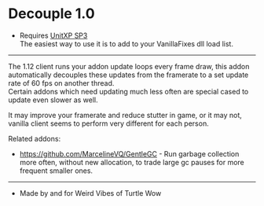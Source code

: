 # Decouple 1.0
* Requires [UnitXP SP3](https://github.com/allfoxwy/UnitXP_SP3/)  
The easiest way to use it is to add to your VanillaFixes dll load list.  
___

The 1.12 client runs your addon update loops every frame draw, this addon automatically decouples these updates from the framerate to a set update rate of 60 fps on another thread.  
Certain addons which need updating much less often are special cased to update even slower as well.  

It may improve your framerate and reduce stutter in game, or it may not, vanilla client seems to perform very different for each person.  

Related addons:
* https://github.com/MarcelineVQ/GentleGC - Run garbage collection more often, without new allocation, to trade large gc pauses for more frequent smaller ones.  

___
* Made by and for Weird Vibes of Turtle Wow  
